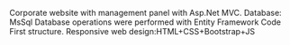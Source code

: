 Corporate website with management panel with Asp.Net MVC.
Database: MsSql
Database operations were performed with Entity Framework Code First structure.
Responsive web design:HTML+CSS+Bootstrap+JS
